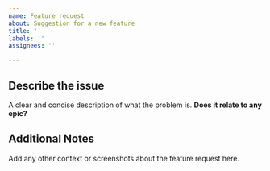 ```yaml
---
name: Feature request
about: Suggestion for a new feature
title: ''
labels: ''
assignees: ''

---
```


## Describe the issue
A clear and concise description of what the problem is. 
**Does it relate to any epic?** 

## Additional Notes
Add any other context or screenshots about the feature request here.
